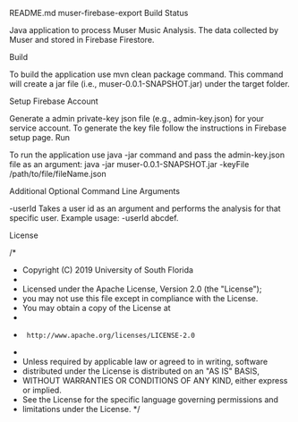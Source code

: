 README.md
muser-firebase-export Build Status

Java application to process Muser Music Analysis. The data collected by Muser and stored in Firebase Firestore.

Build

To build the application use mvn clean package command. This command will create a jar file (i.e., muser-0.0.1-SNAPSHOT.jar) under the target folder.

Setup Firebase Account

Generate a admin private-key json file (e.g., admin-key.json) for your service account. To generate the key file follow the instructions in Firebase setup page.
Run

To run the application use java -jar command and pass the admin-key.json file as an argument: java -jar muser-0.0.1-SNAPSHOT.jar -keyFile /path/to/file/fileName.json

Additional Optional Command Line Arguments

-userId <userId> Takes a user id as an argument and performs the analysis for that specific user. Example usage: -userId abcdef.

License

/*
 * Copyright (C) 2019 University of South Florida
 *
 * Licensed under the Apache License, Version 2.0 (the "License");
 * you may not use this file except in compliance with the License.
 * You may obtain a copy of the License at
 *
 *      http://www.apache.org/licenses/LICENSE-2.0
 *
 * Unless required by applicable law or agreed to in writing, software
 * distributed under the License is distributed on an "AS IS" BASIS,
 * WITHOUT WARRANTIES OR CONDITIONS OF ANY KIND, either express or implied.
 * See the License for the specific language governing permissions and
 * limitations under the License.
 */